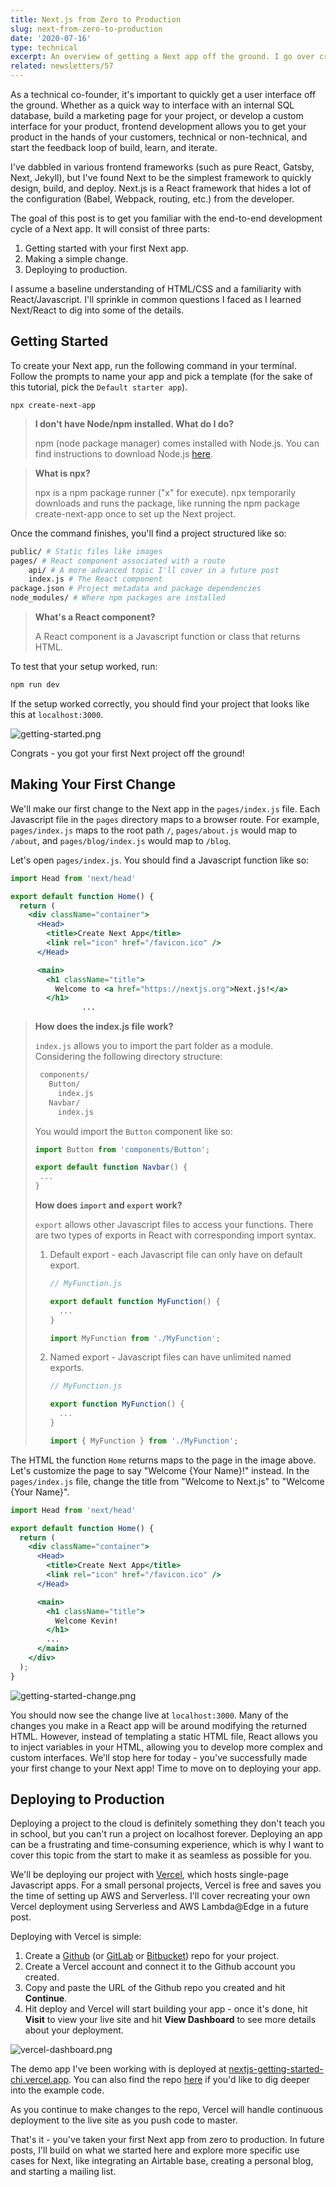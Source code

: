 ```yaml
---
title: Next.js from Zero to Production
slug: next-from-zero-to-production
date: '2020-07-16'
type: technical
excerpt: An overview of getting a Next app off the ground. I go over creating a Next app, making a simple change, and then doing a serverless deploy with Vercel.
related: newsletters/57
---
```

As a technical co-founder, it's important to quickly get a user interface off the ground. Whether as a quick way to interface with an internal SQL database, build a marketing page for your project, or develop a custom interface for your product, frontend development allows you to get your product in the hands of your customers, technical or non-technical, and start the feedback loop of build, learn, and iterate.

I've dabbled in various frontend frameworks (such as pure React, Gatsby, Next, Jekyll), but I've found Next to be the simplest framework to quickly design, build, and deploy. Next.js is a React framework that hides a lot of the configuration (Babel, Webpack, routing, etc.) from the developer.

The goal of this post is to get you familiar with the end-to-end development cycle of a Next app. It will consist of three parts:

1. Getting started with your first Next app.
2. Making a simple change.
3. Deploying to production.

I assume a baseline understanding of HTML/CSS and a familiarity with React/Javascript. I'll sprinkle in common questions I faced as I learned Next/React to dig into some of the details.

## Getting Started

To create your Next app, run the following command in your terminal. Follow the prompts to name your app and pick a template (for the sake of this tutorial, pick the `Default starter app`).

```
npx create-next-app
```

> **I don't have Node/npm installed. What do I do?**
>
> npm (node package manager) comes installed with Node.js. You can find instructions to download Node.js [here](https://www.npmjs.com/get-npm).

> **What is npx?**
>
> npx is a npm package runner ("x" for execute). npx temporarily downloads and runs the package, like running the npm package create-next-app once to set up the Next project.

Once the command finishes, you'll find a project structured like so:

```bash
public/ # Static files like images
pages/ # React component associated with a route
	api/ # A more advanced topic I'll cover in a future post
	index.js # The React component
package.json # Project metadata and package dependencies
node_modules/ # Where npm packages are installed
```
> **What's a React component?**
>
> A React component is a Javascript function or class that returns HTML.

To test that your setup worked, run:

```bash
npm run dev
```

If the setup worked correctly, you should find your project that looks like this at `localhost:3000`.

![getting-started.png](/blog/next-from-zero-to-production/getting-started.png)

Congrats - you got your first Next project off the ground!

## Making Your First Change

We'll make our first change to the Next app in the `pages/index.js` file. Each Javascript file in the `pages` directory maps to a browser route. For example, `pages/index.js` maps to the root path `/`, `pages/about.js` would map to `/about`, and `pages/blog/index.js` would map to `/blog`.

Let's open `pages/index.js`. You should find a Javascript function like so:

```jsx
import Head from 'next/head'

export default function Home() {
  return (
    <div className="container">
      <Head>
        <title>Create Next App</title>
        <link rel="icon" href="/favicon.ico" />
      </Head>

      <main>
        <h1 className="title">
          Welcome to <a href="https://nextjs.org">Next.js!</a>
        </h1>
				...
```

> **How does the index.js file work?**
>
> `index.js` allows you to import the part folder as a module. Considering the following directory structure:
> ```bash
>  components/
>    Button/
>      index.js
>    Navbar/
>      index.js
> ```
>
> You would import the `Button` component like so:
> ```jsx
> import Button from 'components/Button';
>
> export default function Navbar() {
>  ...
> }
> ```
>
> **How does `import` and `export` work?**
>
> `export` allows other Javascript files to access your functions. There are two types of exports in React with corresponding import syntax.
>
> 1. Default export - each Javascript file can only have on default export.
>
>     ```jsx
>     // MyFunction.js
>
>     export default function MyFunction() {
>     	...
>     }
>     ```
>
>     ```jsx
>     import MyFunction from './MyFunction';
>     ```
>
> 2. Named export - Javascript files can have unlimited named exports.
>
>     ```jsx
>     // MyFunction.js
>
>     export function MyFunction() {
>     	...
>     }
>     ```
>
>     ```jsx
>     import { MyFunction } from './MyFunction';
>     ```

The HTML the function `Home` returns maps to the page in the image above. Let's customize the page to say "Welcome {Your Name}!" instead. In the `pages/index.js` file, change the title from "Welcome to Next.js" to "Welcome {Your Name}".

```jsx
import Head from 'next/head'

export default function Home() {
  return (
    <div className="container">
      <Head>
        <title>Create Next App</title>
        <link rel="icon" href="/favicon.ico" />
      </Head>

      <main>
        <h1 className="title">
          Welcome Kevin!
        </h1>
        ...
      </main>
    </div>
  );
}
```

![getting-started-change.png](/blog/next-from-zero-to-production/getting-started-change.png)

You should now see the change live at `localhost:3000`. Many of the changes you make in a React app will be around modifying the returned HTML. However, instead of templating a static HTML file, React allows you to inject variables in your HTML, allowing you to develop more complex and custom interfaces. We'll stop here for today - you've successfully made your first change to your Next app! Time to move on to deploying your app.

## Deploying to Production

Deploying a project to the cloud is definitely something they don't teach you in school, but you can't run a project on localhost forever. Deploying an app can be a frustrating and time-consuming experience, which is why I want to cover this topic from the start to make it as seamless as possible for you.

We'll be deploying our project with [Vercel](https://vercel.com), which hosts single-page Javascript apps. For a small personal projects, Vercel is free and saves you the time of setting up AWS and Serverless. I'll cover recreating your own Vercel deployment using Serverless and AWS Lambda@Edge in a future post.

Deploying with Vercel is simple:
1. Create a [Github](https://github.com) (or [GitLab](https://about.gitlab.com) or [Bitbucket](https://bitbucket.org/product)) repo for your project.
2. Create a Vercel account and connect it to the Github account you created.
3. Copy and paste the URL of the Github repo you created and hit **Continue**.
4. Hit deploy and Vercel will start building your app - once it's done, hit **Visit** to view your live site and hit **View Dashboard** to see more details about your deployment.

![vercel-dashboard.png](/blog/next-from-zero-to-production/vercel-dashboard.png)

The demo app I've been working with is deployed at [nextjs-getting-started-chi.vercel.app](https://nextjs-getting-started-chi.vercel.app). You can also find the repo [here](https://github.com/kevarifin14/nextjs-getting-started) if you'd like to dig deeper into the example code.

As you continue to make changes to the repo, Vercel will handle continuous deployment to the live site as you push code to master.

That's it - you've taken your first Next app from zero to production. In future posts, I'll build on what we started here and explore more specific use cases for Next, like integrating an Airtable base, creating a personal blog, and starting a mailing list.
